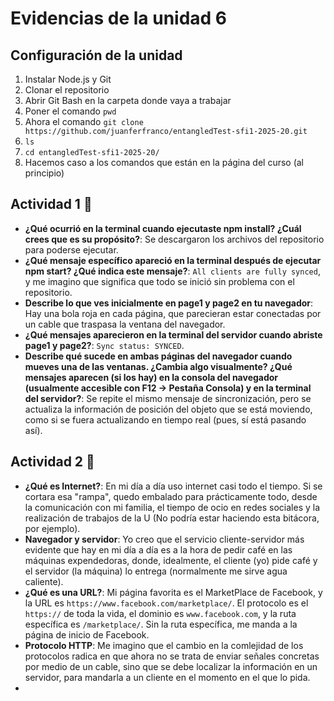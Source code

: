 
# Evidencias de la unidad 6
## Configuración de la unidad  
1. Instalar Node.js y Git
2. Clonar el repositorio
3. Abrir Git Bash en la carpeta donde vaya a trabajar
4. Poner el comando `pwd`
5. Ahora el comando `git clone https://github.com/juanferfranco/entangledTest-sfi1-2025-20.git`
6. `ls`
7. `cd entangledTest-sfi1-2025-20/`
8. Hacemos caso a los comandos que están en la página del curso (al principio)

## Actividad 1 🐧
- **¿Qué ocurrió en la terminal cuando ejecutaste npm install? ¿Cuál crees que es su propósito?**: Se descargaron los archivos del repositorio para poderse ejecutar.
- **¿Qué mensaje específico apareció en la terminal después de ejecutar npm start? ¿Qué indica este mensaje?**: `All clients are fully synced`, y me imagino que significa que todo se inició sin problema con el repositorio.
- **Describe lo que ves inicialmente en page1 y page2 en tu navegador**: Hay una bola roja en cada página, que parecieran estar conectadas por un cable que traspasa la ventana del navegador.
- **¿Qué mensajes aparecieron en la terminal del servidor cuando abriste page1 y page2?**: `Sync status: SYNCED`.
- **Describe qué sucede en ambas páginas del navegador cuando mueves una de las ventanas. ¿Cambia algo visualmente? ¿Qué mensajes aparecen (si los hay) en la consola del navegador (usualmente accesible con F12 -> Pestaña Consola) y en la terminal del servidor?**: Se repite el mismo mensaje de sincronización, pero se actualiza la información de posición del objeto que se está moviendo, como si se fuera actualizando en tiempo real (pues, sí está pasando así).

## Actividad 2 🐧  

- **¿Qué es Internet?**: En mi día a día uso internet casi todo el tiempo. Si se cortara esa "rampa", quedo embalado para prácticamente todo, desde la comunicación con mi familia, el tiempo de ocio en redes sociales y la realización de trabajos de la U (No podría estar haciendo esta bitácora, por ejemplo).
- **Navegador y servidor**: Yo creo que el servicio cliente-servidor más evidente que hay en mi día a día es a la hora de pedir café en las máquinas expendedoras, donde, idealmente, el cliente (yo) pide café y el servidor (la máquina) lo entrega (normalmente me sirve agua caliente).
- **¿Qué es una URL?**: Mi página favorita es el MarketPlace de Facebook, y la URL es `https://www.facebook.com/marketplace/`. El protocolo es el `https://` de toda la vida, el dominio es `www.facebook.com`, y la ruta específica es `/marketplace/`. Sin la ruta específica, me manda a la página de inicio de Facebook.
- **Protocolo HTTP**: Me imagino que el cambio en la comlejidad de los protocolos radica en que ahora no se trata de enviar señales concretas por medio de un cable, sino que se debe localizar la información en un servidor, para mandarla a un cliente en el momento en el que lo pida.
- 



